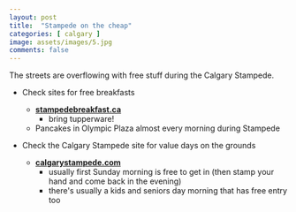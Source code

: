 ```yaml
---
layout: post
title:  "Stampede on the cheap"
categories: [ calgary ]
image: assets/images/5.jpg
comments: false
---
```


The streets are overflowing with free stuff during the Calgary Stampede.

+ Check sites for free breakfasts
    - **[stampedebreakfast.ca](https://stampedebreakfast.ca/)**
        - bring tupperware!
    - Pancakes in Olympic Plaza almost every morning during Stampede

+ Check the Calgary Stampede site for value days on the grounds
    - **[calgarystampede.com](https://www.calgarystampede.com/)**
        - usually first Sunday morning is free to get in (then stamp your hand and come back in the evening)
        - there's usually a kids and seniors day morning that has free entry too

    